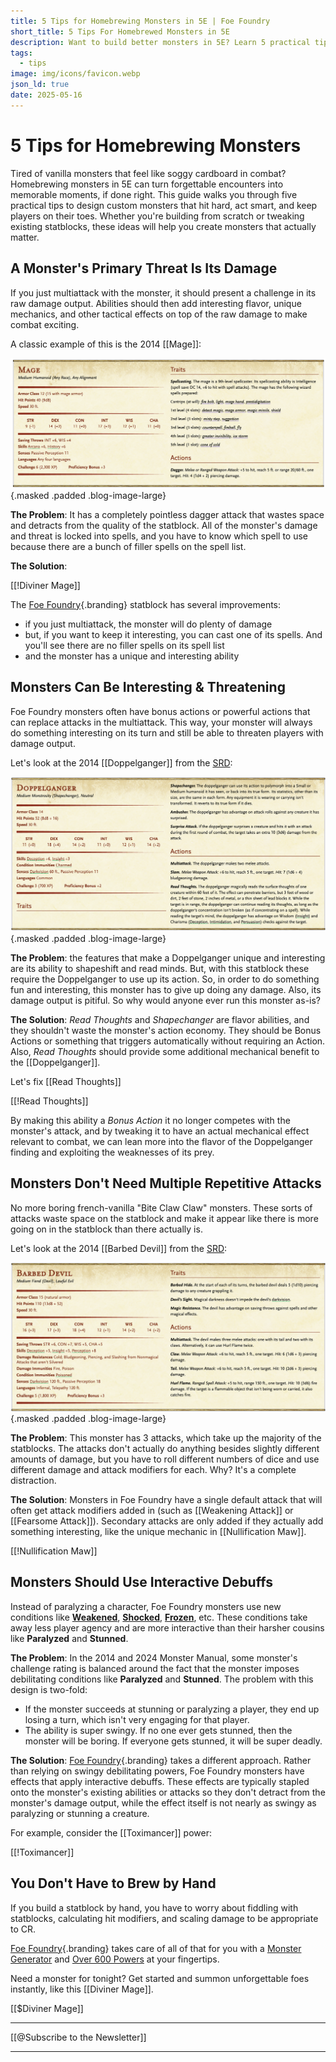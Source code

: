 ```yaml
---
title: 5 Tips for Homebrewing Monsters in 5E | Foe Foundry
short_title: 5 Tips For Homebrewed Monsters in 5E
description: Want to build better monsters in 5E? Learn 5 practical tips for homebrewing monsters that hit harder, act smarter, and keep combat fast and fun. Ditch filler abilities and design unforgettable foes.
tags:
  - tips
image: img/icons/favicon.webp
json_ld: true
date: 2025-05-16
---
```


# 5 Tips for Homebrewing Monsters

Tired of vanilla monsters that feel like soggy cardboard in combat? Homebrewing monsters in 5E can turn forgettable encounters into memorable moments, if done right. This guide walks you through five practical tips to design custom monsters that hit hard, act smart, and keep players on their toes. Whether you're building from scratch or tweaking existing statblocks, these ideas will help you create monsters that actually matter.

## A Monster's Primary Threat Is Its Damage

If you just multiattack with the monster, it should present a challenge in its raw damage output. Abilities should then add interesting flavor, unique mechanics, and other tactical effects on top of the raw damage to make combat exciting.

A classic example of this is the 2014 [[Mage]]:

![Mage](../img/blogs/mage_2014.png){.masked .padded .blog-image-large}

**The Problem**: It has a completely pointless dagger attack that wastes space and detracts from the quality of the statblock. All of the monster's damage and threat is locked into spells, and you have to know which spell to use because there are a bunch of filler spells on the spell list.

**The Solution**:

[[!Diviner Mage]]

The [Foe Foundry](./index.md){.branding} statblock has several improvements:

- if you just multiattack, the monster will do plenty of damage
- but, if you want to keep it interesting, you can cast one of its spells. And you'll see there are no filler spells on its spell list
- and the monster has a unique and interesting ability

## Monsters Can Be Interesting & Threatening

Foe Foundry monsters often have bonus actions or powerful actions that can replace attacks in the multiattack. This way, your monster will always do something interesting on its turn and still be able to threaten players with damage output.

Let's look at the 2014 [[Doppelganger]] from the [SRD](https://open5e.com/monsters/doppelganger):

![2014 Doppelganger that Foe Foundry can improve](../img/blogs/doppelganger_2014.png){.masked .padded .blog-image-large}

**The Problem**: the features that make a Doppelganger unique and interesting are its ability to shapeshift and read minds. But, with this statblock these require the Doppelganger to use up its action. So, in order to do something fun and interesting, this monster has to give up doing any damage. Also, its damage output is pitiful. So why would anyone ever run this monster as-is?

**The Solution**: *Read Thoughts* and *Shapechanger* are flavor abilities, and they shouldn't waste the monster's action economy. They should be Bonus Actions or something that triggers automatically without requiring an Action. Also, *Read Thoughts* should provide some additional mechanical benefit to the [[Doppelganger]].

Let's fix [[Read Thoughts]]

[[!Read Thoughts]]

By making this ability a *Bonus Action* it no longer competes with the monster's attack, and by tweaking it to have an actual mechanical effect relevant to combat, we can lean more into the flavor of the Doppelganger finding and exploiting the weaknesses of its prey.

## Monsters Don't Need Multiple Repetitive Attacks

No more boring french-vanilla "Bite Claw Claw" monsters. These sorts of attacks waste space on the statblock and make it appear like there is more going on in the statblock than there actually is.

Let's look at the 2014 [[Barbed Devil]] from the [SRD](https://open5e.com/monsters/barbed-devil):

![Foe Foundry can fix the 2014 Barbed Devil](../img/blogs/barbed_devil_2014.png){.masked .padded .blog-image-large}

**The Problem**: This monster has 3 attacks, which take up the majority of the statblocks. The attacks don't actually do anything besides slightly different amounts of damage, but you have to roll different numbers of dice and use different damage and attack modifiers for each. Why? It's a complete distraction.

**The Solution**: Monsters in Foe Foundry have a single default attack that will often get attack modifiers added in (such as [[Weakening Attack]] or [[Fearsome Attack]]). Secondary attacks are only added if they actually add something interesting, like the unique mechanic in [[Nullification Maw]].

[[!Nullification Maw]]

## Monsters Should Use Interactive Debuffs

Instead of paralyzing a character, Foe Foundry monsters use new conditions like [**Weakened**](../topics/conditions.md#weakened), [**Shocked**](../topics/conditions.md#shocked), [**Frozen**](../topics/conditions.md#frozen), etc. These conditions take away less player agency and are more interactive than their harsher cousins like **Paralyzed** and **Stunned**.  

**The Problem**: In the 2014 and 2024 Monster Manual, some monster's challenge rating is balanced around the fact that the monster imposes debilitating conditions like **Paralyzed** and **Stunned**. The problem with this design is two-fold:

- If the monster succeeds at stunning or paralyzing a player, they end up losing  a turn, which isn't very engaging for that player.
- The ability is super swingy. If no one ever gets stunned, then the monster will be boring. If everyone gets stunned, it will be super deadly.

**The Solution**: [Foe Foundry](../index.md){.branding} takes a different approach. Rather than relying on swingy debilitating powers, Foe Foundry monsters have effects that apply interactive debuffs. These effects are typically stapled onto the monster's existing abilities or attacks so they don't detract from the monster's damage output, while the effect itself is not nearly as swingy as paralyzing or stunning a creature.

For example, consider the [[Toximancer]] power:

[[!Toximancer]]

## You Don't Have to Brew by Hand

If you build a statblock by hand, you have to worry about fiddling with statblocks, calculating hit modifiers, and scaling damage to be appropriate to CR.  

[Foe Foundry](./index.md){.branding} takes care of all of that for you with a [Monster Generator](../generate.md) and [Over 600 Powers](../powers/all.md) at your fingertips.  

Need a monster for tonight? Get started and summon unforgettable foes instantly, like this [[Diviner Mage]].

[[$Diviner Mage]]

---

[[@Subscribe to the Newsletter]]

---